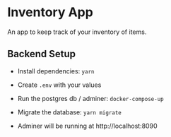 # Inventory App

An app to keep track of your inventory of items.

## Backend Setup

* Install dependencies: `yarn`
* Create `.env` with your values
* Run the postgres db / adminer: `docker-compose-up`
* Migrate the database: `yarn migrate`

* Adminer will be running at http://localhost:8090
